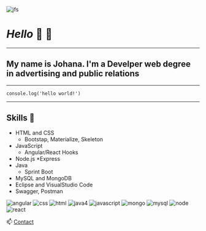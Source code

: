 

<!-- HEADINGS-->
![jfs](https://user-images.githubusercontent.com/52407043/126010778-9d1ac73e-cc03-4352-8e78-14ed69cd4d9d.png)

# *Hello*  👋  👋 
___
## My name is Johana. I'm a **Develper** web degree in **advertising and public relations**
___
`console.log('hello world!')`
___


## **Skills**  🌱

* HTML and CSS
    * Bootstap, Materialize, Skeleton
* JavaScript
    * Angular/React Hooks
* Node.js
    *Express
* Java 
    * Sprint Boot
* MySQL and MongoDB
* Eclipse and VisualStudio Code
* Swagger, Postman


![angular](https://user-images.githubusercontent.com/52407043/126010361-3f51c03e-c644-4930-baaa-5aab9718cd1e.png)
![css](https://user-images.githubusercontent.com/52407043/126010362-23469cd7-072b-4f37-bd14-5e5a4fa40009.png)
![html](https://user-images.githubusercontent.com/52407043/126010363-7e5e3896-289c-4e8a-a3e2-e29d93b64911.png)
![java4](https://user-images.githubusercontent.com/52407043/126010365-61bcc1f1-5f71-43b5-87b8-59fb85bd2c84.png)
![javascript](https://user-images.githubusercontent.com/52407043/126010366-75806258-abcd-496f-a388-7d10356c146a.png)
![mongo](https://user-images.githubusercontent.com/52407043/126010367-7e294b4e-a00f-4cdf-8ee6-885addca0c18.png)
![mysql](https://user-images.githubusercontent.com/52407043/126010368-388f502b-55c3-47dd-90bb-3b8c243d5701.png)
![node](https://user-images.githubusercontent.com/52407043/126010369-bb3c44dc-e25c-48e1-851c-32f6a64ea260.png)
![react](https://user-images.githubusercontent.com/52407043/126010370-e86001e3-7913-4e4d-b813-88199cb077b0.png)



 📫 [Contact](https://www.linkedin.com/in/johanapublicista-programadoraweb/)
